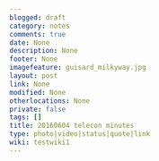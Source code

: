 ```yaml
---
blogged: draft
category: notes
comments: true
date: None
description: None
footer: None
imagefeature: guisard_milkyway.jpg
layout: post
link: None
modified: None
otherlocations: None
private: false
tags: []
title: 20160604 telecon minutes
type: photo|video|status|quote|link
wiki: testwiki1
---
```

<!--summary-->